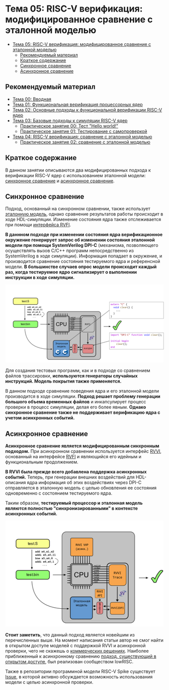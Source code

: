 # Тема 05: RISC-V верификация: модифицированное сравнение с эталонной моделью

- [Тема 05: RISC-V верификация: модифицированное сравнение с эталонной моделью](#тема-05-risc-v-верификация-модифицированное-сравнение-с-эталонной-моделью)
  - [Рекомендуемый материал](#рекомендуемый-материал)
  - [Краткое содержание](#краткое-содержание)
  - [Синхронное сравнение](#синхронное-сравнение)
  - [Асинхронное сравнение](#асинхронное-сравнение)

## Рекомендуемый материал

- [Тема 00: Вводная](./00_intro.md)
- [Тема 01: Функциональная верификация процессорных ядер](./01_basics.md)
- [Тема 02: Основные подходы к функциональной верификации RISC-V ядер](./02_approach.md)
- [Тема 03: Базовые подходы к симуляции RISC-V ядер](./03_func.md)
  - [Практическое занятие 00: Тест "Hello world!"](../practice/00_basic_hex/)
  - [Практическое занятие 01: Тестирование с самопроверкой](../practice/01_riscv_tests/)
- [Тема 04: RISC-V верификация: сравнение с эталонной моделью](./04_rgen.md)
  - [Практическое занятие 02: сравнение с эталонной моделью](./practice/02_aapg/)

## Краткое содержание

В данном занятии описываются два модифицированных подхода к верификации RISC-V ядер с использованием эталонной модели: [синхронное сравнение](#синхронное-сравнение) и [асинхронное сравнение](#асинхронное-сравнение).

## Синхронное сравнение

Подход, основанный на синхронном сравнении, также использует [эталонную модель](./04_rgen.md#описание-подхода-часть-1), однако сравнение результатов работы происходит в ходе HDL-симуляции. Изменение состояния ядра также отслеживается при помощи [интерфейса RVFI](./04_rgen.md#интерфейс-rvfi).

**В даннном подходе при изменении состояния ядра верификационное окружение генерирует запрос об изменении состояния эталонной модели при помощи SystemVerilog DPI-C** (механизма, позволяющего осуществлять вызов C/C++ программ непосредственно из SystemVerilog в ходе симуляции). Информация попадает в окружение, и производится сравнение состояния тестируемого ядра и референсной модели. **В большинстве случаев опрос модели происходит каждый раз, когда тестируемое ядро сигнализирует о выполнении инструкции в ходе симуляции.**

![](../doc/pic/iss_2.png)

Для создания тестовых программ, как и в подходе со сравнением файлов трассировки, **используются генераторы случайных инструкций. Модель покрытия также применяется.**

В данном подходе сравнение поведения ядра и его эталонной модели производится в ходе симуляции. **Подход решает проблему генерации большого объема временных файлов** и инкапсулирует процесс проверки в процесс симуляции, делая его более явным. **Однако синхронное сравнение также не поддерживает верификацию ядра с учетом асинхронных событий.**

## Асинхронное сравнение

**Асинхронное сравнение является модифицированным синхронным подходом.** При асинхронном сравнении используется интерфейс [RVVI](https://github.com/riscv-verification/RVVI), основанный на интерфейсе [RVFI](https://github.com/SymbioticEDA/riscv-formal/blob/master/docs/rvfi.md) и являющийся его идейным и функциональным продолжением.

**В RVVI была прежде всего добавлена поддержка асинхронных событий.** Теперь, при генерации внешних воздействий для HDL-описания ядра информация об этих воздействиях через DPI-C отправляется в эталонную модель с целью обновления ее состояния одновременно с состоянием тестируемого ядра.

Таким образом, **тестируемый процессор и эталонная модель являются полностью "синхронизированными" в контексте асинхронных событий.**

![](../doc/pic/iss_3.png)

**Стоит заметить**, что данный подход является новейшим из перечисленных выше. На момент написания статьи автор не смог найти в открытом доступе моделей с поддержкой RVVI и асинхронной проверки, чего не скажешь о [коммерческих решениях](https://www.imperas.com/imperasdv). Наиболее приближенный к асинхронному сравнению [подход, существующий в открытом доступе](https://ibex-core.readthedocs.io/en/latest/03_reference/cosim.html), был реализован сообществом lowRISC.

Также в репозитории программной модели RISC-V Spike существует [Issue](https://github.com/riscv-software-src/riscv-isa-sim/issues/911), в которой активно обсуждается возможность использования модели с целью асинхронной проверки.
